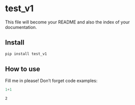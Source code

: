 test_v1
================

<!-- WARNING: THIS FILE WAS AUTOGENERATED! DO NOT EDIT! -->

This file will become your README and also the index of your
documentation.

## Install

``` sh
pip install test_v1
```

## How to use

Fill me in please! Don’t forget code examples:

``` python
1+1
```

    2
